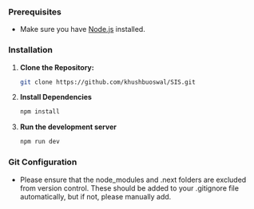 ### Prerequisites

- Make sure you have [Node.js](https://nodejs.org/) installed.

### Installation

1. **Clone the Repository:**

   ```bash
   git clone https://github.com/khushbuoswal/SIS.git

   ```

2. **Install Dependencies**

   ```bash
   npm install

   ```

3. **Run the development server**

   ```bash
   npm run dev
   ```

### Git Configuration

- Please ensure that the node_modules and .next folders are excluded from version control. These should be added to your .gitignore file automatically, but if not, please manually add.
